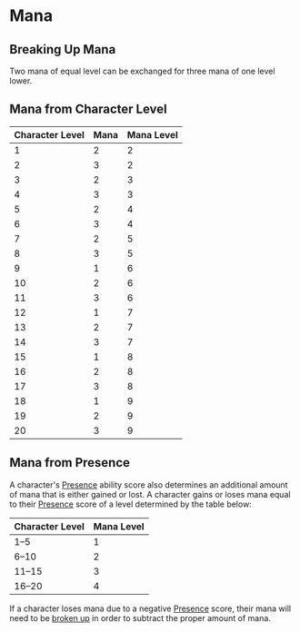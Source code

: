 # Mana

## Breaking Up Mana

Two mana of equal level can be exchanged for three mana of one level lower.

## Mana from Character Level

| Character Level | Mana | Mana Level |
| :--- | :--- | :--- |
| 1 | 2 | 2 |
| 2 | 3 | 2 |
| 3 | 2 | 3 |
| 4 | 3 | 3 |
| 5 | 2 | 4 |
| 6 | 3 | 4 |
| 7 | 2 | 5 |
| 8 | 3 | 5 |
| 9 | 1 | 6 |
| 10 | 2 | 6 |
| 11 | 3 | 6 |
| 12 | 1 | 7 |
| 13 | 2 | 7 |
| 14 | 3 | 7 |
| 15 | 1 | 8 |
| 16 | 2 | 8 |
| 17 | 3 | 8 |
| 18 | 1 | 9 |
| 19 | 2 | 9 |
| 20 | 3 | 9 |

## Mana from Presence

A character's [Presence](../ability-scores-and-skills.md#presence) ability score also determines an additional amount of mana that is either gained or lost. A character gains or loses mana equal to their [Presence](../ability-scores-and-skills.md#presence) score of a level determined by the table below:

| Character Level | Mana Level |
| :--- | :--- |
| 1–5 | 1 |
| 6–10 | 2 |
| 11–15 | 3 |
| 16–20 | 4 |

If a character loses mana due to a negative [Presence](../ability-scores-and-skills.md#presence) score, their mana will need to be [broken up](mana.md#breaking-up-mana) in order to subtract the proper amount of mana.

